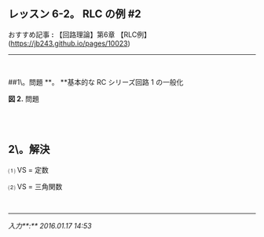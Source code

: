 ## **レッスン 6-2。 RLC の例 #2**

おすすめ記事 **:** 【回路理論】第6章 【RLC例】(https://jb243.github.io/pages/10023)

---

<br>

##1\。問題 **。 **基本的な RC シリーズ回路 1 の一般化

**図 2.** 問題

<br>

<br>

## **2\。解決**

⑴ VS = 定数

⑵ VS = 三角関数

<br>

---

_入力**:** 2016.01.17 14:53_
